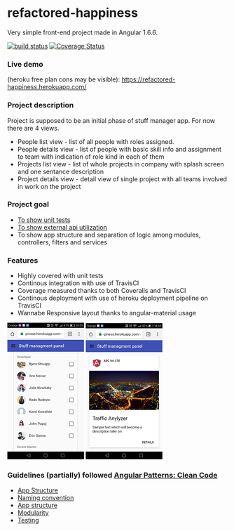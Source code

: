 # refactored-happiness
Very simple front-end project made in Angular 1.6.6. 

[![build status](https://api.travis-ci.org/piorot/refactored-happiness.svg)](http://travis-ci.org/piorot/refactored-happiness)
[![Coverage Status](https://coveralls.io/repos/github/piorot/refactored-happiness/badge.svg)](https://coveralls.io/github/piorot/refactored-happiness)

### Live demo
(heroku free plan cons may be visible): 
https://refactored-happiness.herokuapp.com/

### Project description
Project is supposed to be an initial phase of stuff manager app. For now there are 4 views.
* People list view - list of all people with roles assigned.
* People details view - list of people with basic skill info and assignment to team with indication of role kind in each of them
* Projects list view - list of whole projects in company with splash screen and one sentance description 
* Project details view - detail view of single project with all teams involved in work on the project 


### Project goal
* [To show unit tests](https://coveralls.io/github/piorot/refactored-happiness)
* [To show external api utilization](https://github.com/piorot/refactored-happiness-api)
* To show app structure and separation of logic among modules, controllers, filters and services  


### Features
* Highly covered with unit tests
* Continous integration with use of TravisCI
* Coverage measured thanks to both Coveralls and TravisCI
* Continous deployment with use of heroku deployment pipeline on TravisCI
* Wannabe Responsive layout thanks to angular-material usage

![Responsiveness](https://github.com/piorot/refactored-happiness/blob/master/readme/Screenshot_2017-11-06-18-55-19.png)
![Responsiveness](https://github.com/piorot/refactored-happiness/blob/master/readme/Screenshot_2017-11-06-18-54-41.png)
    
### Guidelines (partially) followed [Angular Patterns: Clean Code](https://github.com/johnpapa/angular-styleguide/blob/master/a1/README.md)
    
* [App Structure](https://github.com/johnpapa/angular-styleguide/blob/master/a1/README.md#application-structure-lift-principle)
* [Naming convention](https://github.com/johnpapa/angular-styleguide/blob/master/a1/README.md#naming)
* [App structure](https://github.com/johnpapa/angular-styleguide/blob/master/a1/README.md#application-structure)
* [Modularity](https://github.com/johnpapa/angular-styleguide/blob/master/a1/README.md#modularity)
* [Testing](https://github.com/johnpapa/angular-styleguide/blob/master/a1/README.md#testing)
    
